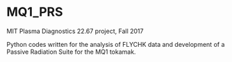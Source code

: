 # MQ1_PRS
MIT Plasma Diagnostics 22.67 project, Fall 2017

Python codes written for the analysis of FLYCHK data and development of a Passive Radiation Suite for the MQ1 tokamak. 
